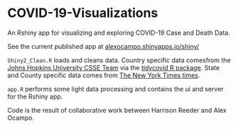 # COVID-19-Visualizations
An Rshiny app for visualizing and exploring COVID-19 Case and Death Data.

See the current published app at [alexocampo.shinyapps.io/shiny/](alexocampo.shinyapps.io/shiny/)

`Shiny2_Clean.R` loads and cleans data. Country specific data comesfrom the [Johns Hopkins University CSSE Team](https://github.com/CSSEGISandData/COVID-19) via the [tidycovid R package](https://github.com/joachim-gassen/tidycovid19). State and County specific data comes from [The New York Times times](https://github.com/nytimes/covid-19-data).

`app.R` performs some light data processing and contains the ui and server for the Rshiny app.

Code is the result of collaborative work between Harrison Reeder and Alex Ocampo.




